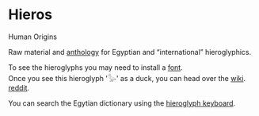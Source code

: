# Hieros

Human Origins

Raw material and [anthology](https://pannous.github.io/hieros/Home) for Egyptian and “international” hieroglyphics.
 
To see the hieroglyphs you may need to install a [font](https://github.com/pannous/hieros/raw/master/fonts/NewGardinerSMP.ttf).  
Once you see this hieroglyph '𓅭' as a duck, you can head over the [wiki](https://github.com/pannous/hieros/wiki). 
[reddit](http://reddit.com/r/EgyptianHieroglyphs/).

You can search the Egytian dictionary using the [hieroglyph keyboard](https://hieroglyph-keyboard.herokuapp.com/).

